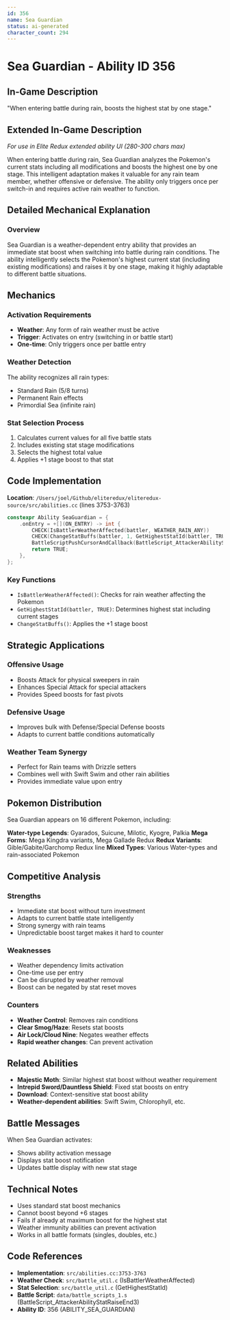 ```yaml
---
id: 356
name: Sea Guardian
status: ai-generated
character_count: 294
---
```


# Sea Guardian - Ability ID 356

## In-Game Description
"When entering battle during rain, boosts the highest stat by one stage."

## Extended In-Game Description
*For use in Elite Redux extended ability UI (280-300 chars max)*

When entering battle during rain, Sea Guardian analyzes the Pokemon's current stats including all modifications and boosts the highest one by one stage. This intelligent adaptation makes it valuable for any rain team member, whether offensive or defensive. The ability only triggers once per switch-in and requires active rain weather to function.

## Detailed Mechanical Explanation

### Overview

Sea Guardian is a weather-dependent entry ability that provides an immediate stat boost when switching into battle during rain conditions. The ability intelligently selects the Pokemon's highest current stat (including existing modifications) and raises it by one stage, making it highly adaptable to different battle situations.

## Mechanics

### Activation Requirements
- **Weather**: Any form of rain weather must be active
- **Trigger**: Activates on entry (switching in or battle start)
- **One-time**: Only triggers once per battle entry

### Weather Detection
The ability recognizes all rain types:
- Standard Rain (5/8 turns)
- Permanent Rain effects
- Primordial Sea (infinite rain)

### Stat Selection Process
1. Calculates current values for all five battle stats
2. Includes existing stat stage modifications
3. Selects the highest total value
4. Applies +1 stage boost to that stat

## Code Implementation

**Location**: `/Users/joel/Github/eliteredux/eliteredux-source/src/abilities.cc` (lines 3753-3763)

```cpp
constexpr Ability SeaGuardian = {
    .onEntry = +[](ON_ENTRY) -> int {
        CHECK(IsBattlerWeatherAffected(battler, WEATHER_RAIN_ANY))
        CHECK(ChangeStatBuffs(battler, 1, GetHighestStatId(battler, TRUE), MOVE_EFFECT_AFFECTS_USER, NULL))
        BattleScriptPushCursorAndCallback(BattleScript_AttackerAbilityStatRaiseEnd3);
        return TRUE;
    },
};
```

### Key Functions
- `IsBattlerWeatherAffected()`: Checks for rain weather affecting the Pokemon
- `GetHighestStatId(battler, TRUE)`: Determines highest stat including current stages
- `ChangeStatBuffs()`: Applies the +1 stage boost

## Strategic Applications

### Offensive Usage
- Boosts Attack for physical sweepers in rain
- Enhances Special Attack for special attackers
- Provides Speed boosts for fast pivots

### Defensive Usage
- Improves bulk with Defense/Special Defense boosts
- Adapts to current battle conditions automatically

### Weather Team Synergy
- Perfect for Rain teams with Drizzle setters
- Combines well with Swift Swim and other rain abilities
- Provides immediate value upon entry

## Pokemon Distribution

Sea Guardian appears on 16 different Pokemon, including:

**Water-type Legends**: Gyarados, Suicune, Milotic, Kyogre, Palkia
**Mega Forms**: Mega Kingdra variants, Mega Gallade Redux
**Redux Variants**: Gible/Gabite/Garchomp Redux line
**Mixed Types**: Various Water-types and rain-associated Pokemon

## Competitive Analysis

### Strengths
- Immediate stat boost without turn investment
- Adapts to current battle state intelligently
- Strong synergy with rain teams
- Unpredictable boost target makes it hard to counter

### Weaknesses
- Weather dependency limits activation
- One-time use per entry
- Can be disrupted by weather removal
- Boost can be negated by stat reset moves

### Counters
- **Weather Control**: Removes rain conditions
- **Clear Smog/Haze**: Resets stat boosts
- **Air Lock/Cloud Nine**: Negates weather effects
- **Rapid weather changes**: Can prevent activation

## Related Abilities

- **Majestic Moth**: Similar highest stat boost without weather requirement
- **Intrepid Sword/Dauntless Shield**: Fixed stat boosts on entry
- **Download**: Context-sensitive stat boost ability
- **Weather-dependent abilities**: Swift Swim, Chlorophyll, etc.

## Battle Messages

When Sea Guardian activates:
- Shows ability activation message
- Displays stat boost notification
- Updates battle display with new stat stage

## Technical Notes

- Uses standard stat boost mechanics
- Cannot boost beyond +6 stages
- Fails if already at maximum boost for the highest stat
- Weather immunity abilities can prevent activation
- Works in all battle formats (singles, doubles, etc.)

## Code References

- **Implementation**: `src/abilities.cc:3753-3763`
- **Weather Check**: `src/battle_util.c` (IsBattlerWeatherAffected)
- **Stat Selection**: `src/battle_util.c` (GetHighestStatId)
- **Battle Script**: `data/battle_scripts_1.s` (BattleScript_AttackerAbilityStatRaiseEnd3)
- **Ability ID**: 356 (ABILITY_SEA_GUARDIAN)

